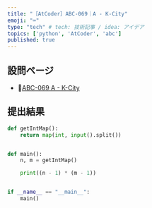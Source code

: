 ```yaml
---
title: "［AtCoder］ABC-069｜A - K-City"
emoji: "⌨️"
type: "tech" # tech: 技術記事 / idea: アイデア
topics: ['python', 'AtCoder', 'abc']
published: true
---
```


## 設問ページ

- 🔗[ABC-069 A - K-City](https://atcoder.jp/contests/abc069/tasks/abc069_a)

## 提出結果

```python
def getIntMap():
    return map(int, input().split())


def main():
    n, m = getIntMap()

    print((n - 1) * (m - 1))


if __name__ == "__main__":
    main()
```
